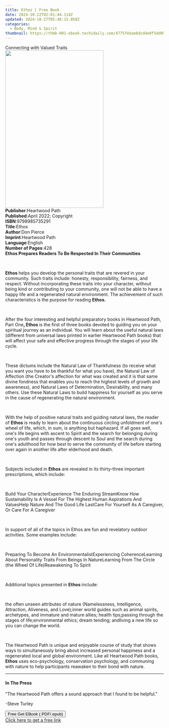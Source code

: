 ```yaml
---
title: Ethos | Free Book
date: 2024-10-22T02:01:44.114Z
updated: 2024-10-27T05:48:15.058Z
categories:
  - Body, Mind & Spirit
thumbnail: https://thmb-001-ebook.techidaily.com/4775febae6dcd4e0f5dd05f70184f305176b791ec047c5b1e16e219d9ee82278.jpg
---
```

<main id="book-container">
  <div class="flex flex-col">
    <div class="book-brief flex-1 py-6 px-4 sm:p-6 md:py-10 md:px-8">
      <!-- brief-->
      <div class="book-brief-main">Connecting with Valued Traits</div>
    </div>
    <div
      class="book-meta-info flex-1 grid gap-4 col-start-1 col-end-3 row-start-1 sm:mb-6 sm:grid-cols-4 lg:gap-6 lg:col-start-2 lg:row-end-6 lg:row-span-6 lg:mb-0"
    >
      <div
        class="book-meta-info-left place-content-center mt-4 p-4 text-sm leading-6 col-start-2 col-span-2 dark:text-slate-400"
      >
        <img
          class="w-full h-500 object-cover rounded-lg sm:h-255 sm:col-span-2 lg:col-span-full"
          src="https://img-001-ebook.techidaily.com/7ac8f97d0f56e0fb74e152eec120c3597a147821da5b1ae1bb00afeb6c13a4b5.jpg"
          alt=""
          width="312"
          height="500"
        />
      </div>
      <div
        class="book-meta-info-right mt-2 col-start-1 row-start-2 col-span-3 self-center"
      >
        <!-- meta data  -->
        <div class="flex flex-col px-4 md:px-8">
          <div class="flex-1">
            <strong>Publisher</strong>:<span class="px-2">Heartwood Path</span>
          </div>
          <div class="flex-1">
            <strong>Published</strong>:<span class="px-2"
              >April 2022; Copyright</span
            >
          </div>
          <div class="flex-1">
            <strong>ISBN</strong>:<span class="px-2">9798985735291</span>
          </div>
          <div class="flex-1">
            <strong>Title</strong>:<span class="px-2">Ethos</span>
          </div>
          <div class="flex-1">
            <strong>Author</strong>:<span class="px-2">Don Pierce</span>
          </div>
          <div class="flex-1">
            <strong>Imprint</strong>:<span class="px-2">Heartwood Path</span>
          </div>
          <div class="flex-1">
            <strong>Language</strong>:<span class="px-2">English</span>
          </div>
          <div class="flex-1">
            <strong>Number of Pages</strong>:<span class="px-2">428</span>
          </div>
        </div>
      </div>
    </div>
    <div class="book-description flex-1 py-6 px-4 sm:p-6 md:py-10 md:px-8">
      <div class="book-description-main">
        <div accordion-content="" id="description">
          <strong
            ><strong
              >Ethos Prepares Readers To Be Respected In Their
              Communities</strong
            ></strong
          >
          <p><br /></p>
          <p>
            <strong>Ethos </strong>helps you develop the personal traits that
            are revered in your community. Such traits include: honesty,
            responsibility, fairness, and respect. Without incorporating these
            traits into your character, without being kind or contributing to
            your community, one will not be able to have a happy life and a
            regenerated natural environment. The achievement of such
            characteristics is the purpose for reading <strong>Ethos.</strong>
          </p>
          <p><br /></p>
          <p>
            After the four interesting and helpful preparatory books in
            Heartwood Path, Part One<strong>, Ethos </strong>is the first of
            three books devoted to guiding you on your spiritual journey as an
            individual. You will learn about the useful natural laws (different
            from universal laws printed in earlier Heartwood Path books) that
            will affect your safe and effective progress through the stages of
            your life cycle.&nbsp;
          </p>
          <p><br /></p>
          <p>
            These dictums include the Natural Law of Thankfulness (to receive
            what you want you have to be thankful for what you have), the
            Natural Law of Affection (the Creator's affection for what was
            created and it is that same divine fondness that enables you to
            reach the highest levels of growth and awareness), and Natural Laws
            of Determination, Desirability, and many others. Use these Natural
            Laws to build happiness for yourself as you serve in the cause of
            regenerating the natural environment.
          </p>
          <p><br /></p>
          <p>
            With the help of positive natural traits and guiding natural laws,
            the reader of <strong>Ethos</strong> is ready to learn about the
            continuous circling unfoldment of one's wheel of life, which, in
            sum, is anything but haphazard. If all goes well, one's life begins
            with ascent to Spirit and the search for belonging during one's
            youth and passes through descent to Soul and the search during one's
            adulthood for how best to serve the community of life before
            starting over again in another life after elderhood and death.
          </p>
          <p><br /></p>
          <p>
            Subjects included in <strong>Ethos</strong> are revealed in its
            thirty-three important prescriptions, which include:&nbsp;
          </p>
          <p><br /></p>
          Build Your CharacterExperience The Enduring StreamKnow How
          Sustainability Is A Vessel For The Highest Human Aspirations And
          ValuesHelp Nature And The Good Life LastCare For Yourself As A
          Caregiver, Or Care For A Caregiver
          <p class="ql-align-center"><br /></p>
          <p>
            In support of all of the topics in Ethos are fun and revelatory
            outdoor activities. Some examples include:
          </p>
          <p><br /></p>
          Preparing To Become An EnvironmentalistExperiencing CoherenceLearning
          About Personality Traits From Beings In NatureLearning From The Circle
          (the Wheel Of&nbsp;Life)Reawakening To Spirit
          <p class="ql-align-center"><br /></p>
          <p>Additional topics presented in <strong>Ethos </strong>include:</p>
          <p><br /></p>
          the often unseen attributes of nature (Namelessness, Intelligence,
          Attraction, Aliveness, and Love);inner world guides such as animal
          spirits, archetypes, and immature and mature allies;&nbsp;health
          tips;passing through the stages of life;environmental
          ethics;&nbsp;dream tending; andliving a new life so you can change the
          world.
          <p><br /></p>
          <p>
            The Heartwood Path is unique and enjoyable course of study that
            shows ways to simultaneously bring about increased personal
            happiness and a regenerated local and global environment. Like all
            Heartwood Path books, <strong>Ethos</strong> uses eco-psychology,
            conservation psychology, and communing with nature to help
            participants reawaken to their bond with nature.&nbsp;
          </p>
        </div>
        <div class="accordion-fader"></div>
      </div>
    </div>
    <div class="book-excerpts flex-1 py-6 px-4 sm:p-6 md:py-10 md:px-8">
      <!-- excerpts-->
      <div class="book-excerpts-main">
        <hr />
        <h4 class="placeholder placeholder-heading">
          <span>In The Press</span>
        </h4>
        <p></p>
        <p>
          "The Heartwood Path offers a sound approach that I found to be
          helpful."
        </p>
        <p>-Steve Turley</p>
        <p></p>
      </div>
    </div>
    <div
      class="book-about-author flex-1 py-6 px-4 sm:p-6 md:py-10 md:px-8"
    ></div>
    <div class="book-free-get flex-1 py-6 px-4 sm:p-6 md:py-10 md:px-8">
      <button
        id="btn-free-get"
        class="bg-blue-500 hover:bg-blue-700 text-white font-bold py-2 px-4 rounded"
      >
        Free Get EBook (.PDF/.epub)
      </button>
      <div id="countdown-display" class="px-2 text-lg mt-2"></div>
      <a
        id="free-link"
        class="hidden bg-blue-500 hover:bg-blue-700 text-white font-bold py-2 px-4 rounded"
        href="https://www.ebooks.com/en-us/book/210557129/ethos/don-pierce/"
        target="_blank"
        >Click here to get a free link</a
      >
    </div>
    <script>
      let countdownTime = 0;
      let countdownInterval = null;
      document
        .getElementById('btn-free-get')
        .addEventListener('click', startCountdown);
      function startCountdown() {
        countdownTime = new Date().getTime() + 60000 * 3;
        countdownInterval = setInterval(updateCountdown, 1000);
        document.getElementById('btn-free-get').disabled = true;
        document
          .getElementById('btn-free-get')
          .classList.add('bg-gray-500', 'cursor-not-allowed');
      }
      function updateCountdown() {
        let currentTime = new Date().getTime();
        let timeLeft = countdownTime - currentTime;
        let secondsLeft = Math.floor(timeLeft / 1000);
        document.getElementById('countdown-display').innerHTML =
          `Remaining time: ${secondsLeft} seconds.`;
        if (secondsLeft <= 0) {
          clearInterval(countdownInterval);
          document.getElementById('btn-free-get').classList.add('hidden');
          document.getElementById('free-link').classList.remove('hidden');
          document.getElementById('countdown-display').innerHTML = '';
        }
      }
    </script>
  </div>
</main>

<ins class="adsbygoogle"
      style="display:block"
      data-ad-client="ca-pub-7571918770474297"
      data-ad-slot="8358498916"
      data-ad-format="auto"
      data-full-width-responsive="true"></ins>
    